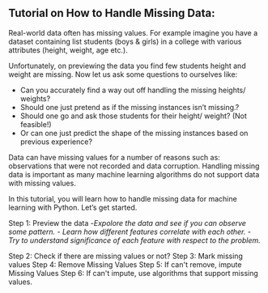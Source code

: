 ## Tutorial on How to Handle Missing Data:

Real-world data often has missing values. For example imagine you have a dataset containing list students (boys & girls) in a college with various attributes (height, weight, age etc.). 

Unfortunately, on previewing the data you find few students height and weight are missing. Now let us ask some questions to ourselves like:

  - Can you accurately find a way out off handling the missing heights/ weights?
  - Should one just pretend as if the missing instances isn’t missing.?
  - Should one go and ask those students for their height/ weight? (Not feasible!)
  - Or can one just predict the shape of the missing instances based on previous experience?

Data can have missing values for a number of reasons such as: observations that were not recorded and data corruption. Handling missing data is important as many machine learning algorithms do not support data with missing values.

In this tutorial, you will learn how to handle missing data for machine learning with Python. Let’s get started.

Step 1: Preview the data
        -*Expolore the data and see if you can observe some pattern. 
        - Learn how different features correlate with each other. 
        - Try to understand significance of each feature with respect to the problem.*
        
Step 2: Check if there are missing values or not?
Step 3: Mark missing values
Step 4: Remove Missing Values
Step 5: If can't remove, impute Missing Values
Step 6: If can't impute, use algorithms that support missing values.


